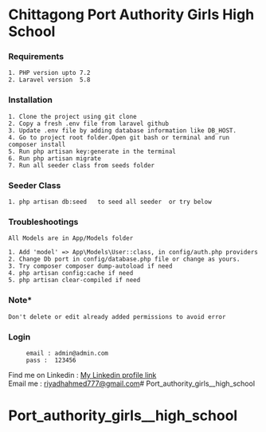 # Chittagong Port Authority Girls High School

### Requirements

    1. PHP version upto 7.2    
    2. Laravel version  5.8   

### Installation

    1. Clone the project using git clone   
    2. Copy a fresh .env file from laravel github    
    3. Update .env file by adding database information like DB_HOST.  
    4. Go to project root folder.Open git bash or terminal and run  composer install       
    5. Run php artisan key:generate in the terminal    
    6. Run php artisan migrate    
    7. Run all seeder class from seeds folder
    
### Seeder Class
    1. php artisan db:seed   to seed all seeder  or try below   
      
    
### Troubleshootings
    
    All Models are in App/Models folder
    
    1. Add 'model' => App\Models\User::class, in config/auth.php providers
    2. Change Db port in config/database.php file or change as yours.
    3. Try composer composer dump-autoload if need
    4. php artisan config:cache if need
    5. php artisan clear-compiled if need    
    
### Note*
    
    Don't delete or edit already added permissions to avoid error
    
    
         
### Login
         
         email : admin@admin.com
         pass :  123456
    

 Find me on  Linkedin  : [My Linkedin profile  link](https://www.linkedin.com/in/monjur-morshed-riyadh-6aaba465/)  \
 Email me : riyadhahmed777@gmail.com# Port_authority_girls__high_school
# Port_authority_girls__high_school
